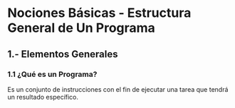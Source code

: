# Nociones Básicas - Estructura General de Un Programa  

## 1.- Elementos Generales
### 1.1 ¿Qué es un Programa?
Es un conjunto de instrucciones con el fin de ejecutar una tarea que tendrá un resultado específico.